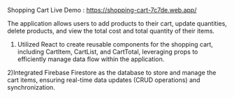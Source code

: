 Shopping Cart 
Live Demo : https://shopping-cart-7c7de.web.app/ 

The application allows users to add products to their cart, update quantities, delete products, and view the total cost and total quantity of their items.

 1) Utilized React to create reusable components for the shopping cart, including CartItem, CartList, and CartTotal, leveraging props to efficiently manage data flow within the application.
 
 2)Integrated Firebase Firestore as the database to store and manage the cart items, ensuring real-time data updates (CRUD operations) and synchronization.
 
